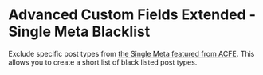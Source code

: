 # Advanced Custom Fields Extended - Single Meta Blacklist

Exclude specific post types from [the Single Meta featured from ACFE](https://www.acf-extended.com/features/modules/single-meta). This allows you to create a short list of black listed post types.
